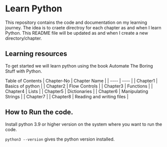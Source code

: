 # Learn Python
This repository contains the code and documentation on my learning journey. The idea is to craete directroy for each chapter as and when I learn Python. This README file will be updated as and when I create a new directory/chapter. 

## Learning resources 
To get started we will learn python using the book Automate The Boring Stuff with Python.

Table of Contents
| Chapter-No | Chapter Name |
| ---- | ---- |
| Chapter1 | Basics of python |
| Chapter2 | Flow Controls |
| Chapter3 | Functions |
| Chapter4 | Lists |
| Chapter5 | Dictionaries |
| Chapter6 | Manipulating Strings |
| Chapter7 | 
| Chapter8 | Reading and writing files |

## How to Run the code.
Install python 3.9 or higher version on the system where you want to run the code.

`python3 --version` gives the python version installed. 
